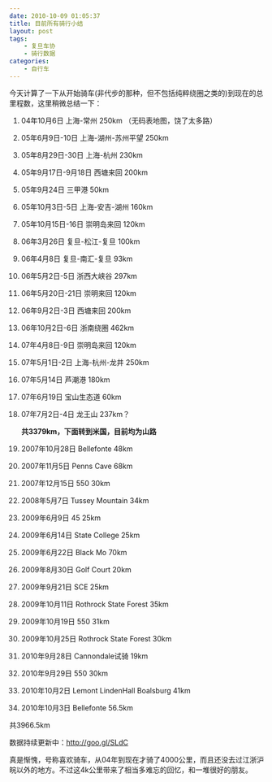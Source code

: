 ```yaml
---
date: 2010-10-09 01:05:37
title: 目前所有骑行小结
layout: post
tags:
    - 复旦车协
    - 骑行数据
categories:
    - 自行车
---
```

<script src="//platform.twitter.com/widgets.js" charset="utf-8"></script>
今天计算了一下从开始骑车(非代步的那种，但不包括纯粹绕圈之类的)到现在的总里程数，这里稍微总结一下：

<!--more-->

1. 04年10月6日 上海-常州 250km （无码表地图，饶了太多路）

2. 05年6月9日-10日 上海-湖州-苏州平望 250km

3. 05年8月29日-30日 上海-杭州 230km

4. 05年9月17日-9月18日 西塘来回 200km

5. 05年9月24日 三甲港 50km

6. 05年10月3日-5日 上海-安吉-湖州 160km

7. 05年10月15日-16日 崇明岛来回 120km

8. 06年3月26日 复旦-松江-复旦 100km

9. 06年4月8日 复旦-南汇-复旦 93km

10. 06年5月2日-5日 浙西大峡谷 297km

11. 06年5月20日-21日 崇明来回 120km

12. 06年9月2日-3日 西塘来回 200km

13. 06年10月2日-6日 浙南绕圈 462km

14. 07年4月8日-9日 崇明岛来回 120km

15. 07年5月1日-2日 上海-杭州-龙井 250km

16. 07年5月14日 芦潮港 180km

17. 07年6月19日 宝山生态道 60km

18. 07年7月2日-4日 龙王山 237km？

    **共3379km，下面转到米国，目前均为山路**

19. 2007年10月28日 Bellefonte 48km

20. 2007年11月5日 Penns Cave 68km

21. 2007年12月15日 550 30km

22. 2008年5月7日 Tussey Mountain 34km

23. 2009年6月9日 45 25km

24. 2009年6月14日 State College 25km

25. 2009年6月22日 Black Mo 70km

26. 2009年8月30日 Golf Court 20km

27. 2009年9月21日 SCE 25km

28. 2009年10月11日 Rothrock State Forest 35km

29. 2009年10月19日 550 31km

30. 2009年10月25日 Rothrock State Forest 30km

31. 2010年9月28日 Cannondale试骑 19km

32. 2010年9月29日 550 30km

33. 2010年10月2日 Lemont LindenHall Boalsburg 41km

34. 2010年10月3日 Bellefonte 56.5km

共3966.5km

数据持续更新中：<a href="http://goo.gl/SLdC">http://goo.gl/SLdC</a>

真是惭愧，号称喜欢骑车，从04年到现在才骑了4000公里，而且还没去过江浙沪皖以外的地方。不过这4k公里带来了相当多难忘的回忆，和一堆很好的朋友。
